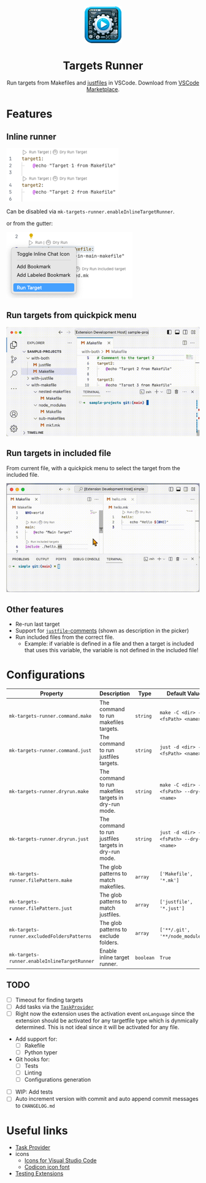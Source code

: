 <div align="center">
<img src="./icons/ext-icon.png" height="96px"/>

# Targets Runner

Run targets from Makefiles and [justfiles](https://github.com/casey/just) in VSCode.
Download from [VSCode Marketplace](https://marketplace.visualstudio.com/items?itemName=mazenb.mk-targets-runner).

</div>

# Features

## Inline runner

![](./doc/inline-runner.png)

Can be disabled via `mk-targets-runner.enableInlineTargetRunner`.

or from the gutter:

![](./doc/run-target-from-gutter.png)

## Run targets from quickpick menu

![](./doc/demo.gif)

## Run targets in included file

From current file, with a quickpick menu to select the target from the included file.

![](./doc/inline-included.gif)

## Other features

- Re-run last target
- Support for [`justfile`-comments](https://github.com/casey/just#documentation-comments) (shown as description in the picker)
- Run included files from the correct file.
  - Example: if variable is defined in a file and then a target is included that uses this variable, the variable is not defined in the included file!

# Configurations

<!-- START_CONFIG_TABLE -->

| Property                                     | Description                                           | Type      | Default Value                                |
| -------------------------------------------- | ----------------------------------------------------- | --------- | -------------------------------------------- |
| `mk-targets-runner.command.make`             | The command to run makefiles targets.                 | `string`  | `make -C <dir> -f <fsPath> <name>`           |
| `mk-targets-runner.command.just`             | The command to run justfiles targets.                 | `string`  | `just -d <dir> -f <fsPath> <name>`           |
| `mk-targets-runner.dryrun.make`              | The command to run makefiles targets in dry-run mode. | `string`  | `make -C <dir> -f <fsPath> --dry-run <name>` |
| `mk-targets-runner.dryrun.just`              | The command to run justfiles targets in dry-run mode. | `string`  | `just -d <dir> -f <fsPath> --dry-run <name>` |
| `mk-targets-runner.filePattern.make`         | The glob patterns to match makefiles.                 | `array`   | `['Makefile', '*.mk']`                       |
| `mk-targets-runner.filePattern.just`         | The glob patterns to match justfiles.                 | `array`   | `['justfile', '*.just']`                     |
| `mk-targets-runner.excludedFoldersPatterns`  | The glob patterns to exclude folders.                 | `array`   | `['**/.git', '**/node_modules']`             |
| `mk-targets-runner.enableInlineTargetRunner` | Enable inline target runner.                          | `boolean` | `True`                                       |

<!-- END_CONFIG_TABLE -->

## TODO

- [ ] Timeout for finding targets
- [ ] Add tasks via the [`TaskProvider`](https://code.visualstudio.com/api/extension-guides/task-provider)
- [ ] Right now the extension uses the activation event `onLanguage` since the extension should be activated for any targetfile type which is dynmically determined. This is not ideal since it will be activated for any file.
- Add support for:
  - [ ] Rakefile
  - [ ] Python typer
- Git hooks for:
  - [ ] Tests
  - [ ] Linting
  - [ ] Configurations generation
- [ ] WIP: Add tests
- [ ] Auto increment version with commit and auto append commit messages to `CHANGELOG.md`

# Useful links

- [Task Provider](https://code.visualstudio.com/api/extension-guides/task-provider)
- icons
  - [Icons for Visual Studio Code](https://github.com/microsoft/vscode-icons)
  - [Codicon icon font](https://microsoft.github.io/vscode-codicons/dist/codicon.html)
- [Testing Extensions](https://code.visualstudio.com/api/working-with-extensions/testing-extension)
